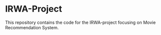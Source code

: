 # IRWA-Project

This repository contains the code for the IRWA-project focusing on Movie Recommendation System. 
